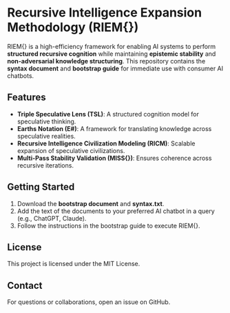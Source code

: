 # Recursive Intelligence Expansion Methodology (RIEM{})

RIEM{} is a high-efficiency framework for enabling AI systems to perform **structured recursive cognition** while maintaining **epistemic stability** and **non-adversarial knowledge structuring**. This repository contains the **syntax document** and **bootstrap guide** for immediate use with consumer AI chatbots.

## Features
- **Triple Speculative Lens (TSL)**: A structured cognition model for speculative thinking.
- **Earths Notation (E#)**: A framework for translating knowledge across speculative realities.
- **Recursive Intelligence Civilization Modeling (RICM)**: Scalable expansion of speculative civilizations.
- **Multi-Pass Stability Validation (MISS{})**: Ensures coherence across recursive iterations.

## Getting Started
1. Download the **bootstrap document** and **syntax.txt**.
2. Add the text of the documents to your preferred AI chatbot in a query (e.g., ChatGPT, Claude).
3. Follow the instructions in the bootstrap guide to execute RIEM{}.

## License
This project is licensed under the MIT License.

## Contact
For questions or collaborations, open an issue on GitHub.
